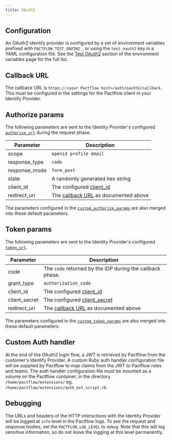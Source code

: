 ```yaml
---
title: OAuth2
---
```


## Configuration

An OAuth2 identify provider is configured by a set of environment variables prefixed with `PACTFLOW_TEST_OAUTH2_`, or using the `test_oauth2` key in a YAML configuration file. See the [Test OAuth2](/docs/on-premises/environment-variables/1.14-beta) section of the environment variables page for the full list.

## Callback URL

The callback URL is `https://<your Pactflow host>/auth/oauth2/callback`. This must be configured in the settings for the Pactflow client in your Identify Provider.

## Authorize params

The following parameters are sent to the Identity Provider's configured [`authorize_url`](/docs/on-premises/environment-variables/1.14-beta#pactflow_test_oauth2__authorize_url) during the request phase.

| Parameter | Description |
|-----------|-------------|
| scope | `openid profile email` |
| response_type | `code` |
| response_mode | `form_post` |
| state | A randomly generated hex string |
| client_id  | The configured [client_id](/docs/on-premises/environment-variables/1.14-beta#pactflow_test_oauth2__client_id) |
| redirect_uri |  The [callback URL](#callback-url) as documented above |

The parameters configured in the [`custom_authorize_params`](/docs/on-premises/environment-variables/1.14-beta#pactflow_test_oauth2__custom_authorize_params__key) are also merged into these default parameters.

## Token params

The following parameters are sent to the Identity Provider's configured [`token_url`](/docs/on-premises/environment-variables/1.14-beta#pactflow_test_oauth2__token_url).

| Parameter | Description |
|-----------|-------------|
| code | The `code` returned by the IDP during the callback phase. |
| grant_type | `authorization_code` |
| client_id  | The configured [client_id](/docs/on-premises/environment-variables/1.14-beta#pactflow_test_oauth2__client_id) |
| client_secret | The configured [client_secret](/docs/on-premises/environment-variables/1.14-beta#pactflow_test_oauth2__client_secret) |
| redirect_uri |  The [callback URL](#callback-url) as documented above |

The parameters configured in the [`custom_token_params`](/docs/on-premises/environment-variables/1.14-beta#pactflow_test_oauth2__custom_token_params__key) are also merged into these default parameters.

## Custom Auth handler

At the end of the OAuth2 login flow, a JWT is retrieved by Pactflow from the customer's Identify Provider. A custom Ruby auth handler configuration file will be supplied by Pactflow to map claims from the JWT to Pactflow roles and teams. The auth handler configuration file must be mounted as a volume on the Pactflow container, in the directory `/home/pactflow/extensions/` eg. `/home/pactflow/extensions/auth_ext_script.rb`.

## Debugging

The URLs and headers of the HTTP interactions with the Identity Provider will be logged at `info` level in the Pactflow logs. To see the request and response bodies, set the `PACTFLOW_LOG_LEVEL` to `debug`. Note that this will log sensitive information, so do not leave the logging at this level permanently.
